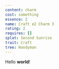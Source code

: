 ```yaml
---
content: charm
cost: something
essence: 2
name: Craft e2 Charm 3
rating: 2
requires: []
splat: Second Sunrise
trait: Craft
tree: Handyman
---
```


Hello **world**!
